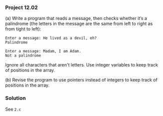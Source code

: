 ### Project 12.02
(a) Write a program that reads a message, then checks whether it’s a palindrome (the letters in the message are the same from left to right as from tight to left):

```
Enter a message: He lived as a devil, eh?
Palindrome

Enter a message: Madam, I am Adam.
Not a palindrome
```
Ignore all characters that aren't letters. Use integer variables to keep track of positions in the array.  

(b) Revise the program to use pointers instead of integers to keep track of positions in the array.

### Solution
See `2.c`
